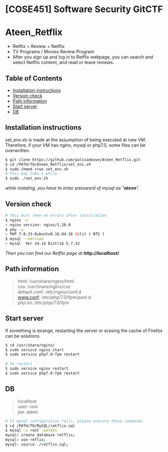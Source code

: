 # [COSE451] Software Security GitCTF
# Ateen_Retflix
* Retflix = Review + Netflix   
* TV Programs / Movies Review Program   
* After you sign up and log in to Retflix webpage, you can search and select Netflix content, and read or leave reviews.   

## Table of Contents
* [Installation instructions](#installation)
* [Version check](#version)
* [Path information](#path)
* [Start server](#server)
* [DB](#db)


## <a name="installation"></a>Installation instructions
set_env.sh is made at the assumption of being executed at new VM.   
Therefore, if your VM has nginx, mysql or php7.0, some files can be overwritten.
```sh
$ git clone https://github.com/palisadeave/Ateen_Retflix.git
$ cd /PATH/TO/Ateen_Retflix/set_env.sh
$ sudo chmod +rwx set_env.sh
# this may take a while
$ sudo ./set_env.sh 
```
_while instaling, you have to enter password of mysql as "**ateen**"._

## <a name="version"></a>Version check
```sh
# This must show no errors after installation
$ nginx -v
> nginx version: nginx/1.20.0
$ php -v
> PHP 7.0.33-0ubuntu0.16.04.16 (cli) ( NTS )
$ mysql --version
> mysql  Ver 14.14 Distrib 5.7.33
```
_Then you can find our Retflix page at **http://localhost/**._

## <a name="path"></a>Path information
> html: /usr/share/nginx/html   
> css: /usr/share/nginx/css   
> default.conf: /etc/nginx/conf.d       
> www.conf: /etc/php/7.0/fpm/pool.d    
> php.ini: /etc/php/7.0/fpm       

## <a name="server"></a>Start server
If something is strange, restarting the server or erasing the cache of Firefox can be solutions.
```sh
$ cd /usr/share/nginx/
$ sudo service nginx start
$ sudo service php7.0-fpm restart
    
# To restart
$ sudo service nginx restart
$ sudo service php7.0-fpm restart
```

## <a name="db"></a>DB
> localhost   
> user: root   
> pw: ateen

```sh
# If mysql configuration fails, please execute these commands.
$ cd /PATH/TO/MySQL/retflix.sql
$ mysql -u root -pateen
mysql> create database retflix;
mysql> use reflix;
mysql> source ./retflix.sql;
```
